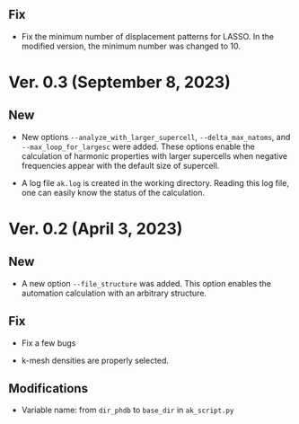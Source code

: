 ## Fix

- Fix the minimum number of displacement patterns for LASSO. In the modified version, the minimum number was changed to 10.


# Ver. 0.3 (September 8, 2023)

## New

- New options ``--analyze_with_larger_supercell``, ``--delta_max_natoms``, and ``--max_loop_for_largesc`` were added.
These options enable the calculation of harmonic properties with larger supercells when negative frequencies appear with the default size of supercell.

- A log file ``ak.log`` is created in the working directory. Reading this log file, one can easily know the status of the calculation.

# Ver. 0.2 (April 3, 2023)

## New

- A new option ``--file_structure`` was added. This option enables the automation calculation with an arbitrary structure.

## Fix

- Fix a few bugs

- k-mesh densities are properly selected.

## Modifications

- Variable name: from ``dir_phdb`` to ``base_dir`` in ``ak_script.py``

